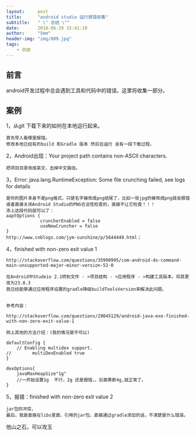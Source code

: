 ```yaml
---
layout:     post
title:      "android studio 运行报错收集"
subtitle:   " \" 总结 \""
date:       2018-06-29 15:41:10
author:     "Smm"
header-img: "img/009.jpg"
tags:
    - 总结
---
```



## 前言 

android开发过程中总会遇到工具和代码中的错误。这里将收集一部分。

## 案例

1，从git 下载下来的如何在本地运行起来。

	首先导入看哪里报错。
	修改本地已经有的build 和Gradle 版本 然后在运行 会有一段下载过程。

2，Android出现：Your project path contains non-ASCII characters.

	把项目目录改成英文，去掉中文路径。

3，Error: java.lang.RuntimeException: Some file crunching failed, see logs for details
	
	是你的图片本身不是png格式，只是名字被改成png结尾了，比如一张jpg的被改成png就会报错
	或者直接关闭Android Studio的PNG合法性检查的，直接不让它检查！！！
	添上这段代码就可以了：
    aaptOptions {
                 cruncherEnabled = false
                 useNewCruncher = false
    }
	http://www.cnblogs.com/jym-sunshine/p/5644449.html；

4，finished with non-zero exit value 1


	http://stackoverflow.com/questions/35990995/com-android-dx-command-main-unsupported-major-minor-version-52-0
	
	在Android中Studeio 2.1转到文件 - >项目结构 - >应用程序 - >构建工具版本。将其更改为23.0.3
	我已经能够通过应用程序设置的gradle降级buildToolsVersion来解决此问题。
	
	
	参考内容：
	
	http://stackoverflow.com/questions/29045129/android-java-exe-finished-with-non-zero-exit-value-1
	
	网上其他的方法介绍：(我的情况是不可以)

    defaultConfig {
        // Enabling multidex support.
	//        multiDexEnabled true
    }

    dexOptions{
        javaMaxHeapSize"1g"
		//一开始设置1g  不行，2g 还是报错，，后面果断4g,就正常了。
    }





5，报错：finished with non-zero exit value 2

	jar包的冲突，
	最后，我是直接在libs里面，引用的jar包，直接通过gradle添加的话，不清楚是什么错误。



他山之石，可以攻玉
